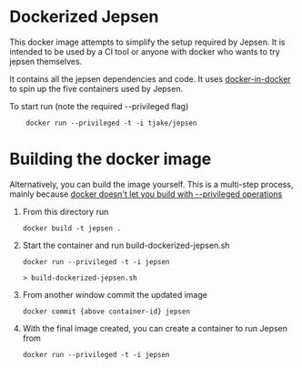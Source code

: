 Dockerized Jepsen
=================

This docker image attempts to simplify the setup required by Jepsen.
It is intended to be used by a CI tool or anyone with docker who wants to try jepsen themselves.

It contains all the jepsen dependencies and code. It uses [docker-in-docker](https://github.com/jpetazzo/dind) to spin up the five
containers used by Jepsen.  

To start run (note the required --privileged flag)

````
    docker run --privileged -t -i tjake/jepsen
````

Building the docker image
=========================

Alternatively, you can build the image yourself. This is a multi-step process, mainly because [docker doesn't let you build with --privileged operations](https://github.com/docker/docker/issues/1916)

1.  From this directory run 

    ````
	docker build -t jepsen .
    ````

2.  Start the container and run build-dockerized-jepsen.sh

    ````
    docker run --privileged -t -i jepsen

    > build-dockerized-jepsen.sh
    ````

3.  From another window commit the updated image

    ````
    docker commit {above container-id} jepsen
    ````
    
4.  With the final image created, you can create a container to run Jepsen from

    ```
    docker run --privileged -t -i jepsen
    ```